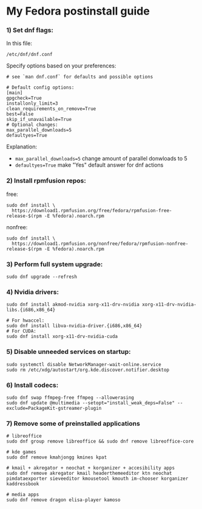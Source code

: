 # My Fedora postinstall guide

### 1) Set dnf flags:

In this file:
```
/etc/dnf/dnf.conf
```
Specify options based on your preferences:

```
# see `man dnf.conf` for defaults and possible options

# Default config options:
[main]
gpgcheck=True
installonly_limit=3
clean_requirements_on_remove=True
best=False
skip_if_unavailable=True
# Optional changes:
max_parallel_downloads=5 
defaultyes=True          
```
Explanation:
- `max_parallel_downloads=5`  change amount of parallel donwloads to 5 
- `defaultyes=True`          make "Yes" default answer for dnf actions 

### 2) Install rpmfusion repos:

free:
```
sudo dnf install \
  https://download1.rpmfusion.org/free/fedora/rpmfusion-free-release-$(rpm -E %fedora).noarch.rpm
```
nonfree:
```
sudo dnf install \
  https://download1.rpmfusion.org/nonfree/fedora/rpmfusion-nonfree-release-$(rpm -E %fedora).noarch.rpm
```

### 3) Perform full system upgrade:

```
sudo dnf upgrade --refresh
```

### 4) Nvidia drivers:

```
sudo dnf install akmod-nvidia xorg-x11-drv-nvidia xorg-x11-drv-nvidia-libs.{i686,x86_64}

# For hwaccel:
sudo dnf install libva-nvidia-driver.{i686,x86_64}
# For CUDA:
sudo dnf install xorg-x11-drv-nvidia-cuda 
```

### 5) Disable unneeded services on startup:
```
sudo systemctl disable NetworkManager-wait-online.service
sudo rm /etc/xdg/autostart/org.kde.discover.notifier.desktop
```

### 6) Install codecs:

```
sudo dnf swap ffmpeg-free ffmpeg --allowerasing
sudo dnf update @multimedia --setopt="install_weak_deps=False" --exclude=PackageKit-gstreamer-plugin
```

### 7) Remove some of preinstalled applications

```
# libreoffice
sudo dnf group remove libreoffice && sudo dnf remove libreoffice-core

# kde games
sudo dnf remove kmahjongg kmines kpat

# kmail + akregator + neochat + korganizer + accesibility apps
sudo dnf remove akregator kmail headerthemeeditor ktn neochat pimdataexporter sieveeditor kmousetool kmouth im-chooser korganizer kaddressbook

# media apps
sudo dnf remove dragon elisa-player kamoso
```
